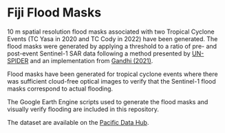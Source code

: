 # Fiji Flood Masks

10 m spatial resolution flood masks associated with two Tropical Cyclone Events (TC Yasa in 2020 and TC Cody in 2022) have been generated. The flood masks were generated by applying a threshold to a ratio of pre- and post-event Sentinel-1 SAR data following a method presented by [UN-SPIDER](https://www.un-spider.org/advisory-support/recommended-practices/recommended-practice-google-earth-engine-flood-mapping/step-by-step) and an implementation from [Gandhi (2021)](https://courses.spatialthoughts.com/gee-water-resources-management.html).

Flood masks have been generated for tropical cyclone events where there was sufficient cloud-free optical images to verify that the Sentinel-1 flood masks correspond to actual flooding. 

The Google Earth Engine scripts used to generate the flood masks and visually verify flooding are included in this repository. 

The dataset are available on the [Pacific Data Hub](https://pacificdata.org/data/dataset/fiji-flood-masks).